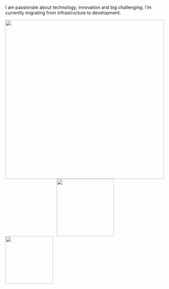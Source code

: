 <p> I am passionate about technology, innovation and big challenging. I'm currently migrating from infrastructure to development. </p>

<img height= "500em" src="https://raw.githubusercontent.com/abhisheknaiidu/abhisheknaiidu/master/code.gif" /> 

<center> <img height="180em" src="https://github-readme-stats.vercel.app/api?username=luisotvio11&show_icons=true&theme=tokyonight"/> </center> 
<img height="150em" src="https://github-readme-stats-eight-theta.vercel.app/api/top-langs/?username=luisotvio11&layout=compact&langs_count=8&theme=tokyonight&include_all_commits=true&count_private=true"/>

 



